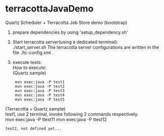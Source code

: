 terracottaJavaDemo
==================

Quartz Scheduler + Terracotta Job Store demo
(bootstrap)  

1. prepare dependencies by using 'setup_dependency.sh'
2. Start terracotta server(using a dedicated terminal):  
        ./start_server.sh
The terracotta server configurations are written in the file ./tc-config.xml .
3. execute tests:  
How to execute:    
(Quartz sample)  

        mvn exec:java -P test1
        mvn exec:java -P test2
        mvn exec:java -P test3
        mvn exec:java -P test4
        mvn exec:java -P test5

(Terracotta + Quartz sample)  
    test1, use 2 terminal, invoke following 2 commands respectively.  
        mvn exec:java -P ttest11
        mvn exec:java -P ttest12

    test2, not defined yet...

